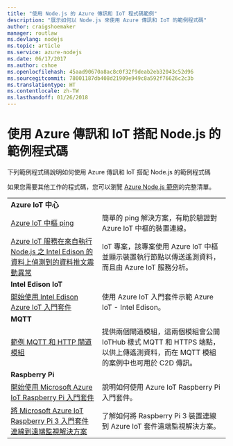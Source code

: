 ```yaml
---
title: "使用 Node.js 的 Azure 傳訊和 IoT 程式碼範例"
description: "展示如何以 Node.js 來使用 Azure 傳訊和 IoT 的範例程式碼"
author: craigshoemaker
manager: routlaw
ms.devlang: nodejs
ms.topic: article
ms.service: azure-nodejs
ms.date: 06/17/2017
ms.author: cshoe
ms.openlocfilehash: 45aad90670a8ac8c0f32f9deab2eb32043c52d96
ms.sourcegitcommit: 78001187db408d21909e949c8a592f76626c2c3b
ms.translationtype: HT
ms.contentlocale: zh-TW
ms.lasthandoff: 01/26/2018
---
```

# <a name="sample-code-for-using-azure-messaging-and-iot-with-nodejs"></a>使用 Azure 傳訊和 IoT 搭配 Node.js 的範例程式碼

下列範例程式碼說明如何使用 Azure 傳訊和 IoT 搭配 Node.js 的範例程式碼

如果您需要其他工作的程式碼，您可以瀏覽 [Azure Node.js 範例](https://azure.microsoft.com/resources/samples/?term=nodejs)的完整清單。

| | |
|---|---|
| **Azure IoT 中心** ||
| [Azure IoT 中樞 ping](https://github.com/Azure-Samples/iot-hub-node-ping) | 簡單的 ping 解決方案，有助於驗證對 Azure IoT 中樞的裝置連線。 |
| [Azure IoT 服務在來自執行 Node.js 之 Intel Edison 的資料上偵測到的資料推文震動異常](https://azure.microsoft.com/resources/samples/iot-hub-nodejs-intel-edison-vibration-anomaly-detection/) | IoT 專案，該專案使用 Azure IoT 中樞並顯示裝置執行節點以傳送遙測資料，而且由 Azure IoT 服務分析。 |
| **Intel Edison IoT** ||
| [開始使用 Intel Edison Azure IoT 入門套件](https://github.com/Azure-Samples/iot-hub-node-intel-edison-getstartedkit) | 使用 Azure IoT 入門套件示範 Azure IoT - Intel Edison。 |
| **MQTT** ||
| [範例 MQTT 和 HTTP 閘道模組](https://github.com/Azure-Samples/iot-gateway-mqtt-http) | 提供兩個閘道模組，這兩個模組會公開 IoTHub 樣式 MQTT 和 HTTPS 端點，以供上傳遙測資料，而在 MQTT 模組的案例中也可用於 C2D 傳訊。 |
| **Raspberry Pi** ||
| [開始使用 Microsoft Azure IoT Raspberry Pi 入門套件](https://github.com/Azure-Samples/iot-hub-node-raspberrypi-getting-started) | 說明如何使用 Azure IoT Raspberry Pi 入門套件。 |
| [將 Microsoft Azure IoT Raspberry Pi 3 入門套件連線到遠端監視解決方案](https://azure.microsoft.com/resources/samples/iot-remote-monitoring-node-raspberrypi-getstartedkit/) | 了解如何將 Raspberry Pi 3 裝置連線到 Azure IoT 套件遠端監視解決方案。 |

